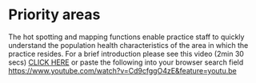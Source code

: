 # Priority areas
The hot spotting and mapping functions enable practice staff to quickly understand the population health characteristics of the area in which the practice resides. 
For a brief introduction please see this video (2min 30 secs) [CLICK HERE](https://www.youtube.com/watch?v=Cd9cfggO4zE&feature=youtu.be) or paste the following into your browser search field https://www.youtube.com/watch?v=Cd9cfggO4zE&feature=youtu.be